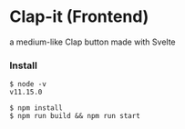 # Clap-it (Frontend)

a medium-like Clap button made with Svelte

### Install

```
$ node -v
v11.15.0

$ npm install
$ npm run build && npm run start
```